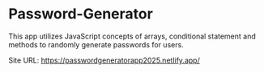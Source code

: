# Password-Generator
This app utilizes JavaScript concepts of arrays, conditional statement and methods to randomly generate passwords for users.

Site URL: https://passwordgeneratorapp2025.netlify.app/

